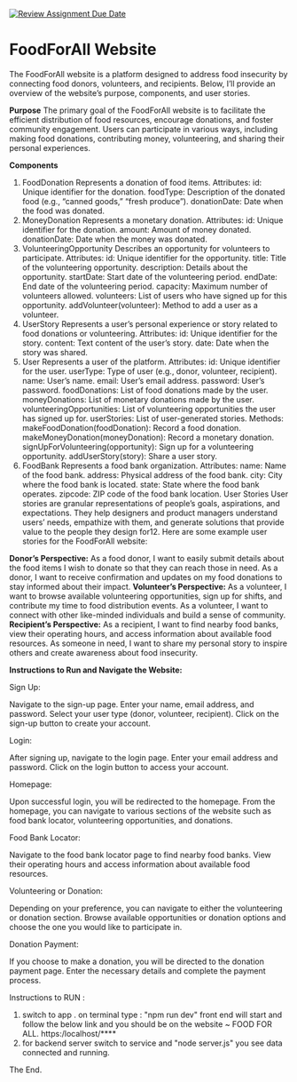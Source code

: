 [![Review Assignment Due Date](https://classroom.github.com/assets/deadline-readme-button-24ddc0f5d75046c5622901739e7c5dd533143b0c8e959d652212380cedb1ea36.svg)](https://classroom.github.com/a/j48a217e)

# **FoodForAll Website**
The FoodForAll website is a platform designed to address food insecurity by connecting food donors, volunteers, and recipients. Below, I’ll provide an overview of the website’s purpose, components, and user stories.

**Purpose**
The primary goal of the FoodForAll website is to facilitate the efficient distribution of food resources, encourage donations, and foster community engagement. Users can participate in various ways, including making food donations, contributing money, volunteering, and sharing their personal experiences.

**Components**
1. FoodDonation
Represents a donation of food items.
Attributes:
id: Unique identifier for the donation.
foodType: Description of the donated food (e.g., “canned goods,” “fresh produce”).
donationDate: Date when the food was donated.
2. MoneyDonation
Represents a monetary donation.
Attributes:
id: Unique identifier for the donation.
amount: Amount of money donated.
donationDate: Date when the money was donated.
3. VolunteeringOpportunity
Describes an opportunity for volunteers to participate.
Attributes:
id: Unique identifier for the opportunity.
title: Title of the volunteering opportunity.
description: Details about the opportunity.
startDate: Start date of the volunteering period.
endDate: End date of the volunteering period.
capacity: Maximum number of volunteers allowed.
volunteers: List of users who have signed up for this opportunity.
addVolunteer(volunteer): Method to add a user as a volunteer.
4. UserStory
Represents a user’s personal experience or story related to food donations or volunteering.
Attributes:
id: Unique identifier for the story.
content: Text content of the user’s story.
date: Date when the story was shared.
5. User
Represents a user of the platform.
Attributes:
id: Unique identifier for the user.
userType: Type of user (e.g., donor, volunteer, recipient).
name: User’s name.
email: User’s email address.
password: User’s password.
foodDonations: List of food donations made by the user.
moneyDonations: List of monetary donations made by the user.
volunteeringOpportunities: List of volunteering opportunities the user has signed up for.
userStories: List of user-generated stories.
Methods:
makeFoodDonation(foodDonation): Record a food donation.
makeMoneyDonation(moneyDonation): Record a monetary donation.
signUpForVolunteering(opportunity): Sign up for a volunteering opportunity.
addUserStory(story): Share a user story.
6. FoodBank
Represents a food bank organization.
Attributes:
name: Name of the food bank.
address: Physical address of the food bank.
city: City where the food bank is located.
state: State where the food bank operates.
zipcode: ZIP code of the food bank location.
User Stories
User stories are granular representations of people’s goals, aspirations, and expectations. They help designers and product managers understand users’ needs, empathize with them, and generate solutions that provide value to the people they design for12. Here are some example user stories for the FoodForAll website:

**Donor’s Perspective:**
As a food donor, I want to easily submit details about the food items I wish to donate so that they can reach those in need.
As a donor, I want to receive confirmation and updates on my food donations to stay informed about their impact.
**Volunteer’s Perspective:**
As a volunteer, I want to browse available volunteering opportunities, sign up for shifts, and contribute my time to food distribution events.
As a volunteer, I want to connect with other like-minded individuals and build a sense of community.
**Recipient’s Perspective:**
As a recipient, I want to find nearby food banks, view their operating hours, and access information about available food resources.
As someone in need, I want to share my personal story to inspire others and create awareness about food insecurity.

**Instructions to Run and Navigate the Website:**

Sign Up:

Navigate to the sign-up page.
Enter your name, email address, and password.
Select your user type (donor, volunteer, recipient).
Click on the sign-up button to create your account.

Login:

After signing up, navigate to the login page.
Enter your email address and password.
Click on the login button to access your account.

Homepage:

Upon successful login, you will be redirected to the homepage.
From the homepage, you can navigate to various sections of the website such as food bank locator, volunteering opportunities, and donations.

Food Bank Locator:

Navigate to the food bank locator page to find nearby food banks.
View their operating hours and access information about available food resources.

Volunteering or Donation:

Depending on your preference, you can navigate to either the volunteering or donation section.
Browse available opportunities or donation options and choose the one you would like to participate in.

Donation Payment:

If you choose to make a donation, you will be directed to the donation payment page.
Enter the necessary details and complete the payment process.

Instructions to RUN : 
1. switch to app . on terminal type : "npm run dev"
   front end will start and follow the below link and you should be on the website ~ FOOD FOR ALL.
                         https:/localhost/****
2. for backend server switch to service and "node server.js"
   you see data connected and running.
   

The End.
